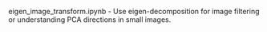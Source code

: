 eigen_image_transform.ipynb - Use eigen-decomposition for image filtering or understanding PCA directions in small images.
